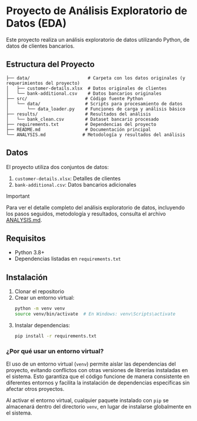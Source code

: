 # Proyecto de Análisis Exploratorio de Datos (EDA)

Este proyecto realiza un análisis exploratorio de datos utilizando Python, de datos de clientes bancarios.
## Estructura del Proyecto

```
├── data/                      # Carpeta con los datos originales (y requerimientos del proyecto)
│   ├── customer-details.xlsx  # Datos originales de clientes
│   └── bank-additional.csv    # Datos bancarios originales
├── src/                      # Código fuente Python
│   └── data/                 # Scripts para procesamiento de datos
│       └── data_loader.py    # Funciones de carga y análisis básico
├── results/                  # Resultados del análisis
│   └── bank_clean.csv        # Dataset bancario procesado
├── requirements.txt          # Dependencias del proyecto
├── README.md                 # Documentación principal
└── ANALYSIS.md              # Metodología y resultados del análisis
```

## Datos

El proyecto utiliza dos conjuntos de datos:
1. `customer-details.xlsx`: Detalles de clientes
2. `bank-additional.csv`: Datos bancarios adicionales

> [!IMPORTANT]
> Para ver el detalle completo del análisis exploratorio de datos, incluyendo los pasos seguidos, metodología y resultados, consulta el archivo [ANALYSIS.md](ANALYSIS.md).

## Requisitos

- Python 3.8+
- Dependencias listadas en `requirements.txt`

## Instalación

1. Clonar el repositorio
2. Crear un entorno virtual:
   ```bash
   python -m venv venv
   source venv/bin/activate  # En Windows: venv\Scripts\activate
   ```
3. Instalar dependencias:
   ```bash
   pip install -r requirements.txt
   ``` 

### ¿Por qué usar un entorno virtual?

El uso de un entorno virtual (`venv`) permite aislar las dependencias del proyecto, evitando conflictos con otras versiones de librerías instaladas en el sistema. Esto garantiza que el código funcione de manera consistente en diferentes entornos y facilita la instalación de dependencias específicas sin afectar otros proyectos.  

Al activar el entorno virtual, cualquier paquete instalado con `pip` se almacenará dentro del directorio `venv`, en lugar de instalarse globalmente en el sistema.  

